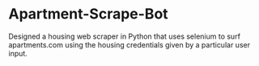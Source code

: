 # Apartment-Scrape-Bot
Designed a housing web scraper in Python  that uses selenium to surf apartments.com using the housing credentials given by a particular user input.

